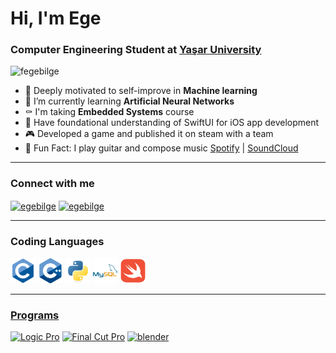   <h1 align="left">Hi, I'm Ege</h1>
  <h3 align="left">Computer Engineering Student at <a href="https://www.yasar.edu.tr/en/">Yaşar University</a></h3>
  
  <p align="left"> <img src="https://komarev.com/ghpvc/?username=fegebilge&label=Profile%20views&color=0e75b6&style=flat" alt="fegebilge" /> </p>

  - 🤔 Deeply motivated to self-improve in **Machine learning**
  - 🌱 I’m currently learning **Artificial Neural Networks**
  - ⚰️ I'm taking **Embedded Systems** course
  - 📱 Have foundational understanding of SwiftUI for iOS app development
  - 🎮 Developed a game and published it on steam with a team
  - 🎼 Fun Fact: I play guitar and compose music  [Spotify](https://open.spotify.com/artist/4nYroqAAEzVgvqSMiDNH2S?si=VVT_GbiXQQyL-z7MmvbniQ) |  [SoundCloud](https://on.soundcloud.com/aQTxe)
  
  <hr>
  <h3 align="left">Connect with me</h3>
  <p align="left">
  <a href="https://linkedin.com/in/ege-bilge" target="blank"><img align="center" src="https://raw.githubusercontent.com/rahuldkjain/github-profile-readme-generator/master/src/images/icons/Social/linked-in-alt.svg" alt="egebilge" height="30" width="40" /></a>
  <a href="https://kaggle.com/egebilge" target="blank"><img align="center" src="https://raw.githubusercontent.com/rahuldkjain/github-profile-readme-generator/master/src/images/icons/Social/kaggle.svg" alt="egebilge" height="30" width="40" /></a>
    <!--
  <a href="https://www.leetcode.com/egebilge" target="blank"><img align="center" src="https://raw.githubusercontent.com/rahuldkjain/github-profile-readme-generator/master/src/images/icons/Social/leet-code.svg" alt="egebilge" height="30" width="40" /></a>
  </p>
  -->
  <hr>
  <h3 align="left">Coding Languages</h3> 
  <p align="left">  <a href="https://www.cprogramming.com/" target="_blank" rel="noreferrer"> <img src="https://raw.githubusercontent.com/devicons/devicon/master/icons/c/c-original.svg" alt="c" width="40" height="40"/></a>
  <a href="https://www.w3schools.com/cpp/" target="_blank" rel="noreferrer"><img src="https://raw.githubusercontent.com/devicons/devicon/master/icons/cplusplus/cplusplus-original.svg" alt="cplusplus" width="40" height="40"/></a>
  <a href="https://www.python.org" target="_blank" rel="noreferrer"> <img src="https://raw.githubusercontent.com/devicons/devicon/master/icons/python/python-original.svg" alt="python" width="40" height="40"/></a>
  <a href="https://www.mysql.com/" target="_blank" rel="noreferrer"> <img src="https://raw.githubusercontent.com/devicons/devicon/master/icons/mysql/mysql-original-wordmark.svg" alt="mysql" width="40" height="40"/></a>
  <a href="https://developer.apple.com/swift/" target="_blank" rel="noreferrer"> <img src="https://raw.githubusercontent.com/devicons/devicon/master/icons/swift/swift-original.svg" alt="swift" width="40" height="40"/> <!----> </p>
 <!-- <p><img align="center" src="https://github-readme-stats.vercel.app/api/top-langs?username=fegebilge&show_icons=true&locale=en&layout=compact" alt="fegebilge" /></p>
    -->
  <hr>
  <h3 align="left">Programs</h3> 
  <a href="https://www.apple.com/logic-pro/" target="_blank" rel="noreferrer"><img src="https://upload.wikimedia.org/wikipedia/en/c/c7/Logic_Pro_icon.png" alt="Logic Pro" width="40" height="40"/></a>
  <a href="https://www.apple.com/final-cut-pro/" target="_blank" rel="noreferrer"> <img src="https://upload.wikimedia.org/wikipedia/en/9/9f/2015_Final_Cut_Pro_Logo.png" alt="Final Cut Pro" width="40" height="40"/></a>
  <a href="https://www.blender.org/" target="_blank" rel="noreferrer"> <img src="https://download.blender.org/branding/community/blender_community_badge_white.svg" alt="blender" width="40" height="40"/> 


<!--
### Hi, I'm Ege!
Computer Engineering Student at [Yaşar University](https://www.yasar.edu.tr/en/)

https://www.linkedin.com/sharing/share-offsite/?url={url}

**FEgebilge/FEgebilge** is a ✨ _special_ ✨ repository because its `README.md` (this file) appears on your GitHub profile.

Here are some ideas to get you started:

- 🔭 I’m currently working on ...
- 🌱 I’m currently learning artificial neural networks
- 👯 I’m looking to collaborate on ...
- 🤔 I’m looking for help with ...
- 💬 Ask me about ...
- 📫 How to reach me: ...
- 😄 Pronouns: ...
- ⚡ Fun fact: ...
-->
